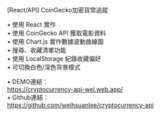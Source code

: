 [React/API] CoinGecko加密貨幣追蹤

• 使用 React 實作<br/>
• 使用 CoinGecko API 獲取電影資料<br/>
• 使用 Chart.js 實作數據波動曲線圖<br/>
• 搜尋、收藏清單功能<br/>
• 使用 LocalStorage 紀錄收藏偏好<br/>
• 可切換白色/深色背景模式<br/>

• DEMO連結：<br/>
https://cryptocurrency-api-wei.web.app/<br/>
• Github連結：<br/>
https://github.com/weihsuanlee/cryptocurrency-api<br/>

